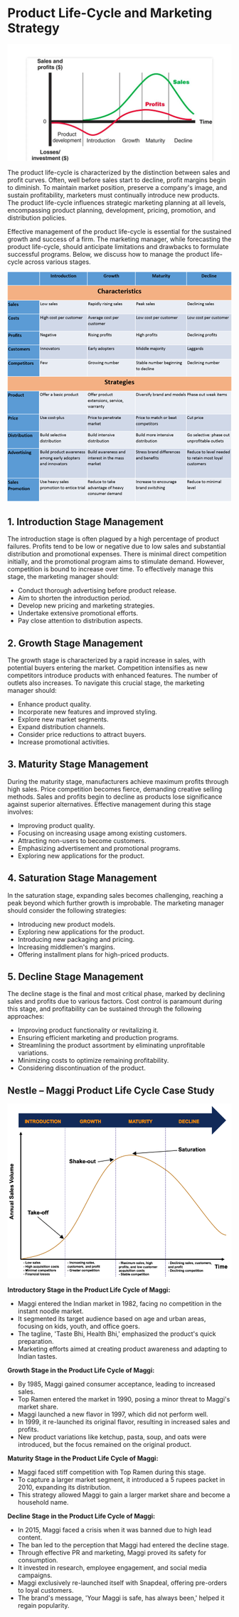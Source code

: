 # Product Life-Cycle and Marketing Strategy

![Product Life Cycle](image-2.png)

The product life-cycle is characterized by the distinction between sales and profit curves. Often, well before sales start to decline, profit margins begin to diminish. To maintain market position, preserve a company's image, and sustain profitability, marketers must continually introduce new products. The product life-cycle influences strategic marketing planning at all levels, encompassing product planning, development, pricing, promotion, and distribution policies.

Effective management of the product life-cycle is essential for the sustained growth and success of a firm. The marketing manager, while forecasting the product life-cycle, should anticipate limitations and drawbacks to formulate successful programs. Below, we discuss how to manage the product life-cycle across various stages.




![Table of product life cycle](image-4.png)
## 1. Introduction Stage Management

The introduction stage is often plagued by a high percentage of product failures. Profits tend to be low or negative due to low sales and substantial distribution and promotional expenses. There is minimal direct competition initially, and the promotional program aims to stimulate demand. However, competition is bound to increase over time. To effectively manage this stage, the marketing manager should:

- Conduct thorough advertising before product release.
- Aim to shorten the introduction period.
- Develop new pricing and marketing strategies.
- Undertake extensive promotional efforts.
- Pay close attention to distribution aspects.

## 2. Growth Stage Management

The growth stage is characterized by a rapid increase in sales, with potential buyers entering the market. Competition intensifies as new competitors introduce products with enhanced features. The number of outlets also increases. To navigate this crucial stage, the marketing manager should:

- Enhance product quality.
- Incorporate new features and improved styling.
- Explore new market segments.
- Expand distribution channels.
- Consider price reductions to attract buyers.
- Increase promotional activities.

## 3. Maturity Stage Management

During the maturity stage, manufacturers achieve maximum profits through high sales. Price competition becomes fierce, demanding creative selling methods. Sales and profits begin to decline as products lose significance against superior alternatives. Effective management during this stage involves:

- Improving product quality.
- Focusing on increasing usage among existing customers.
- Attracting non-users to become customers.
- Emphasizing advertisement and promotional programs.
- Exploring new applications for the product.

## 4. Saturation Stage Management

In the saturation stage, expanding sales becomes challenging, reaching a peak beyond which further growth is improbable. The marketing manager should consider the following strategies:

- Introducing new product models.
- Exploring new applications for the product.
- Introducing new packaging and pricing.
- Increasing middlemen's margins.
- Offering installment plans for high-priced products.

## 5. Decline Stage Management

The decline stage is the final and most critical phase, marked by declining sales and profits due to various factors. Cost control is paramount during this stage, and profitability can be sustained through the following approaches:

- Improving product functionality or revitalizing it.
- Ensuring efficient marketing and production programs.
- Streamlining the product assortment by eliminating unprofitable variations.
- Minimizing costs to optimize remaining profitability.
- Considering discontinuation of the product.

## Nestle – Maggi Product Life Cycle Case Study

<!-- ![Product life cycle](image-3.png) -->

![Product Life Cycle](image-11.png)

**Introductory Stage in the Product Life Cycle of Maggi:**
- Maggi entered the Indian market in 1982, facing no competition in the instant noodle market.
- It segmented its target audience based on age and urban areas, focusing on kids, youth, and office goers.
- The tagline, 'Taste Bhi, Health Bhi,' emphasized the product's quick preparation.
- Marketing efforts aimed at creating product awareness and adapting to Indian tastes.

**Growth Stage in the Product Life Cycle of Maggi:**
- By 1985, Maggi gained consumer acceptance, leading to increased sales.
- Top Ramen entered the market in 1990, posing a minor threat to Maggi's market share.
- Maggi launched a new flavor in 1997, which did not perform well.
- In 1999, it re-launched its original flavor, resulting in increased sales and profits.
- New product variations like ketchup, pasta, soup, and oats were introduced, but the focus remained on the original product.

**Maturity Stage in the Product Life Cycle of Maggi:**
- Maggi faced stiff competition with Top Ramen during this stage.
- To capture a larger market segment, it introduced a 5 rupees packet in 2010, expanding its distribution.
- This strategy allowed Maggi to gain a larger market share and become a household name.
  
**Decline Stage in the Product Life Cycle of Maggi:**
- In 2015, Maggi faced a crisis when it was banned due to high lead content.
- The ban led to the perception that Maggi had entered the decline stage.
- Through effective PR and marketing, Maggi proved its safety for consumption.
- It invested in research, employee engagement, and social media campaigns.
- Maggi exclusively re-launched itself with Snapdeal, offering pre-orders to loyal customers.
- The brand's message, 'Your Maggi is safe, has always been,' helped it regain popularity.
